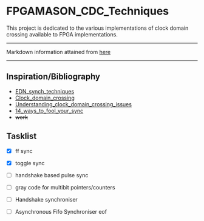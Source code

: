# FPGAMASON_CDC_Techniques
This project is dedicated to the various implementations of clock domain crossing available
to FPGA implementations. 

---

Markdown information attained from [here](https://www.markdownguide.org/cheat-sheet)

---

## Inspiration/Bibliography
-   [EDN_synch_techniques](https://www.edn.com/electronics-blogs/day-in-the-life-of-a-chip-designer/4435339/Synchronizer-techniques-for-multi-clock-domain-SoCs)
-   [Clock_domain_crossing](https://filebox.ece.vt.edu/~athanas/4514/ledadoc/html/pol_cdc.html)
-   [Understanding_clock_domain_crossing_issues](http://www.gstitt.ece.ufl.edu/courses/eel4712/lectures/metastability/EEIOL_2007DEC24_EDA_TA_01.pdf)
-   [14_ways_to_fool_your_sync](https://webee.technion.ac.il/~ran/papers/Metastability%20and%20Synchronizers.posted.pdf)
-   ~~work~~

## Tasklist
- [x] ff sync
- [x] toggle sync
- [ ] handshake based pulse sync
- [ ] gray code for multibit pointers/counters
- [ ] Handshake synchroniser
- [ ] Asynchronous Fifo Synchroniser
eof

